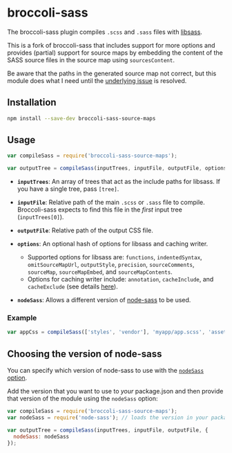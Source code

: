 # broccoli-sass

The broccoli-sass plugin compiles `.scss` and `.sass` files with
[libsass](https://github.com/sass/libsass).

This is a fork of broccoli-sass that includes support for more options and provides (partial)
support for source maps by embedding the content of the SASS source files in the source map using `sourcesContent`.

Be aware that the paths in the generated source map not correct, but this module does what I need
until the [underlying issue](https://github.com/sass/libsass/issues/908) is resolved.

## Installation

```bash
npm install --save-dev broccoli-sass-source-maps
```

## Usage

```js
var compileSass = require('broccoli-sass-source-maps');

var outputTree = compileSass(inputTrees, inputFile, outputFile, options);
```

* **`inputTrees`**: An array of trees that act as the include paths for
  libsass. If you have a single tree, pass `[tree]`.

* **`inputFile`**: Relative path of the main `.scss` or `.sass` file to compile.
  Broccoli-sass expects to find this file in the *first* input tree
  (`inputTrees[0]`).

* **`outputFile`**: Relative path of the output CSS file.

* **`options`**: An optional hash of options for libsass and caching writer. 
  * Supported options for libsass are:
  `functions`, `indentedSyntax`, `omitSourceMapUrl`, `outputStyle`, `precision`,
  `sourceComments`, `sourceMap`, `sourceMapEmbed`, and `sourceMapContents`.
  * Options for caching writer include: `annotation`, `cacheInclude`, and `cacheExclude` (see details [here][bcw-options]).

* **`nodeSass`**: Allows a different version of [node-sass](https://www.npmjs.com/package/node-sass) to be used.

### Example

```js
var appCss = compileSass(['styles', 'vendor'], 'myapp/app.scss', 'assets/app.css');
```

[bcw-options]: https://github.com/ember-cli/broccoli-caching-writer/tree/979abf92c83af7d625b1fd35c94b4e5f56668b18#new-cachingwriterinputnodes-options

## Choosing the version of node-sass

You can specify which version of node-sass to use with the [`nodeSass` option](https://github.com/aexmachina/broccoli-sass-source-maps#usage).

Add the version that you want to use to _your_ package.json and then provide that version of the module using the `nodeSass` option:

```js
var compileSass = require('broccoli-sass-source-maps');
var nodeSass = require('node-sass'); // loads the version in your package.json

var outputTree = compileSass(inputTrees, inputFile, outputFile, {
  nodeSass: nodeSass
});
```
